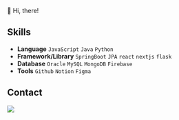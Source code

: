 
👋 Hi, there!


## Skills

- **Language**
  `JavaScript` `Java` `Python` <br>
- **Framework/Library**
  `SpringBoot` `JPA` `react` `nextjs` `flask` <br>
- **Database**
  `Oracle` `MySQL` `MongoDB` `Firebase`<br>
- **Tools**
  `Github` `Notion` `Figma` <br>


## Contact

<div align="left">
  <a href="mailto:mjy6088@gmail.com">
    <img src="https://img.shields.io/badge/Gmail-d14836?style=flat-square&logo=Gmail&logoColor=white&link=mailto:mjy6088@gmail.com"/>
  </a>
</div>

